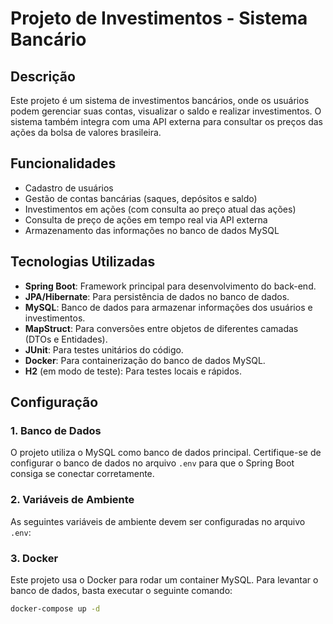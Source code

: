 # Projeto de Investimentos - Sistema Bancário

## Descrição

Este projeto é um sistema de investimentos bancários, onde os usuários podem gerenciar suas contas, visualizar o saldo e realizar investimentos. O sistema também integra com uma API externa para consultar os preços das ações da bolsa de valores brasileira.

## Funcionalidades

- Cadastro de usuários
- Gestão de contas bancárias (saques, depósitos e saldo)
- Investimentos em ações (com consulta ao preço atual das ações)
- Consulta de preço de ações em tempo real via API externa
- Armazenamento das informações no banco de dados MySQL

## Tecnologias Utilizadas

- **Spring Boot**: Framework principal para desenvolvimento do back-end.
- **JPA/Hibernate**: Para persistência de dados no banco de dados.
- **MySQL**: Banco de dados para armazenar informações dos usuários e investimentos.
- **MapStruct**: Para conversões entre objetos de diferentes camadas (DTOs e Entidades).
- **JUnit**: Para testes unitários do código.
- **Docker**: Para containerização do banco de dados MySQL.
- **H2** (em modo de teste): Para testes locais e rápidos.

## Configuração

### 1. Banco de Dados

O projeto utiliza o MySQL como banco de dados principal. Certifique-se de configurar o banco de dados no arquivo `.env` para que o Spring Boot consiga se conectar corretamente.

### 2. Variáveis de Ambiente

As seguintes variáveis de ambiente devem ser configuradas no arquivo `.env`:

### 3. Docker

Este projeto usa o Docker para rodar um container MySQL. Para levantar o banco de dados, basta executar o seguinte comando:

```bash
docker-compose up -d